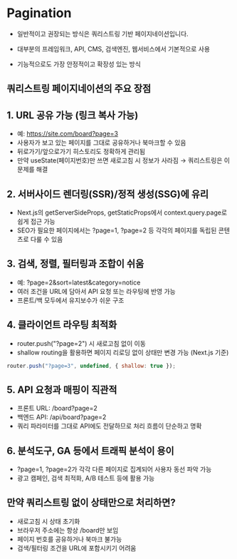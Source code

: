 # Pagination

- 일반적이고 권장되는 방식은 쿼리스트링 기반 페이지네이션입니다.

- 대부분의 프레임워크, API, CMS, 검색엔진, 웹서비스에서 기본적으로 사용

- 기능적으로도 가장 안정적이고 확장성 있는 방식

## 쿼리스트링 페이지네이션의 주요 장점

## 1. URL 공유 가능 (링크 복사 가능)

- 예: https://site.com/board?page=3
- 사용자가 보고 있는 페이지를 그대로 공유하거나 북마크할 수 있음
- 뒤로가기/앞으로가기 히스토리도 정확하게 관리됨
- 만약 useState(페이지번호)만 쓰면 새로고침 시 정보가 사라짐 → 쿼리스트링은 이 문제를 해결

## 2. 서버사이드 렌더링(SSR)/정적 생성(SSG)에 유리

- Next.js의 getServerSideProps, getStaticProps에서 context.query.page로 쉽게 접근 가능
- SEO가 필요한 페이지에서는 ?page=1, ?page=2 등 각각의 페이지를 독립된 콘텐츠로 다룰 수 있음

## 3. 검색, 정렬, 필터링과 조합이 쉬움

- 예: ?page=2&sort=latest&category=notice
- 여러 조건을 URL에 담아서 API 요청 또는 라우팅에 반영 가능
- 프론트/백 모두에서 유지보수가 쉬운 구조

## 4. 클라이언트 라우팅 최적화

- router.push("?page=2") 시 새로고침 없이 이동
- shallow routing을 활용하면 페이지 리로딩 없이 상태만 변경 가능 (Next.js 기준)

```javascript
router.push("?page=3", undefined, { shallow: true });
```

## 5. API 요청과 매핑이 직관적

- 프론트 URL: /board?page=2
- 백엔드 API: /api/board?page=2
- 쿼리 파라미터를 그대로 API에도 전달하므로 처리 흐름이 단순하고 명확

## 6. 분석도구, GA 등에서 트래픽 분석이 용이

- ?page=1, ?page=2가 각각 다른 페이지로 집계되어 사용자 동선 파악 가능
- 광고 캠페인, 검색 최적화, A/B 테스트 등에 활용 가능

## 만약 쿼리스트링 없이 상태만으로 처리하면?

- 새로고침 시 상태 초기화
- 브라우저 주소에는 항상 /board만 보임
- 페이지 번호를 공유하거나 북마크 불가능
- 검색/필터링 조건을 URL에 포함시키기 어려움
